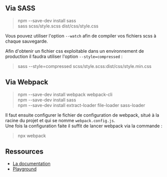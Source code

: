 ## Via SASS

> npm --save-dev install sass<br/>
> sass scss/style.scss dist/css/style.css

Vous pouvez utiliser l'option `--watch` afin de compiler vos fichiers scss à chaque sauvegarde.

Afin d'obtenir un fichier css exploitable dans un environnement de production il faudra utiliser l'option `--style=compressed` :
> sass --style=compressed scss/style.scss:dist/css/style.min.css

## Via Webpack

> npm --save-dev install webpack webpack-cli<br/>
> npm --save-dev install sass<br/>
> npm --save-dev install extract-loader file-loader sass-loader<br/>

Il faut ensuite configurer le fichier de configuration de webpack, situé à la racine du projet et qui se nomme `webpack.config.js`.<br/>
Une fois la configuration faite il suffit de lancer webpack via la commande :

> npx webpack

## Ressources

* [La documentation](https://sass-lang.com/documentation)<br/>
* [Playground](https://www.sassmeister.com/)